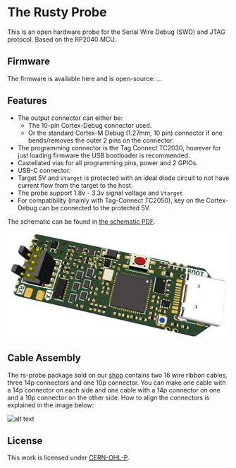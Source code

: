 # The Rusty Probe

This is an open hardware probe for the Serial Wire Debug (SWD) and JTAG protocol.
Based on the RP2040 MCU.

## Firmware

The firmware is available here and is open-source: ...

## Features

* The output connector can either be:
    * The 10-pin Cortex-Debug connector used.
    * Or the standard Cortex-M Debug (1.27mm, 10 pin) connector if one bends/removes the outer 2 pins on the connector.
* The programming connector is the Tag Connect TC2030, however for just loading firmware the USB bootloader is recommended.
* Castellated vias for all programming pins, power and 2 GPIOs.
* USB-C connector.
* Target 5V and `Vtarget` is protected with an ideal diode circuit to not have current flow from the target to the host.
* The probe support 1.8v - 3.3v signal voltage and `Vtarget`
* For compatibility (mainly with Tag-Connect TC2050), key on the Cortex-Debug can be connected to the protected 5V.

The schematic can be found in [the schematic PDF](rs-probe-v1.0-rev-e.pdf).

![alt text](rs-probe-rev-e.jpg "probe")

## Cable Assembly

The rs-probe package sold on our [shop](https://shop.probe.rs) contains two 16 wire ribbon cables, three 14p connectors and one 10p connector.
You can make one cable with a 14p connector on each side and one cable with a 14p connector on one and a 10p connector on the other side. How to align the connectors is explained in the image below:

![alt text](docs/cable-asssembly-instructions.png "cable assembly")

## License

This work is licensed under [CERN-OHL-P](cern_ohl_p_v2.txt).
